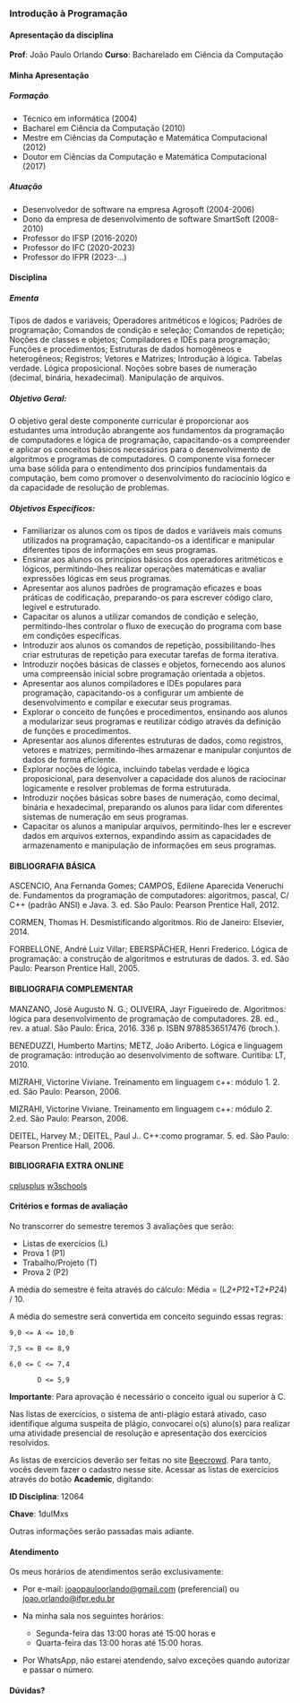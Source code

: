 ### Introdução à Programação

#### Apresentação da disciplina

**Prof**: João Paulo Orlando
**Curso**: Bacharelado em Ciência da Computação

#### Minha Apresentação

##### Formação
* Técnico em informática (2004)
* Bacharel em Ciência da Computação (2010)
* Mestre em Ciências da Computação e Matemática Computacional (2012)
* Doutor em Ciências da Computação e Matemática Computacional (2017)

##### Atuação

* Desenvolvedor de software na empresa Agrosoft (2004-2006)
* Dono da empresa de desenvolvimento de software SmartSoft (2008-2010)
* Professor do IFSP (2016-2020)
* Professor do IFC (2020-2023)
* Professor do IFPR (2023-...)

#### Disciplina
##### Ementa
Tipos de dados e variáveis; Operadores aritméticos e lógicos; Padrões de programação;
Comandos de condição e seleção; Comandos de repetição; Noções de classes e objetos;
Compiladores e IDEs para programação; Funções e procedimentos; Estruturas de dados
homogêneos e heterogêneos; Registros; Vetores e Matrizes; Introdução à lógica. Tabelas
verdade. Lógica proposicional. Noções sobre bases de numeração (decimal, binária,
hexadecimal). Manipulação de arquivos.

##### Objetivo Geral:
O objetivo geral deste componente curricular é proporcionar aos estudantes uma introdução abrangente aos fundamentos da programação de computadores e lógica de programação, capacitando-os a compreender e aplicar os conceitos básicos necessários para o desenvolvimento de algoritmos e programas de computadores. O componente visa fornecer uma base sólida para o entendimento dos princípios fundamentais da computação, bem como promover o desenvolvimento do raciocínio lógico e da capacidade de resolução de problemas.

##### Objetivos Específicos:
* Familiarizar os alunos com os tipos de dados e variáveis mais comuns utilizados na programação, capacitando-os a identificar e manipular diferentes tipos de informações em seus programas.
* Ensinar aos alunos os princípios básicos dos operadores aritméticos e lógicos, permitindo-lhes realizar operações matemáticas e avaliar expressões lógicas em seus programas.
* Apresentar aos alunos padrões de programação eficazes e boas práticas de codificação, preparando-os para escrever código claro, legível e estruturado.
* Capacitar os alunos a utilizar comandos de condição e seleção, permitindo-lhes controlar o fluxo de execução do programa com base em condições específicas.
* Introduzir aos alunos os comandos de repetição, possibilitando-lhes criar estruturas de repetição para executar tarefas de forma iterativa.
* Introduzir noções básicas de classes e objetos, fornecendo aos alunos uma compreensão inicial sobre programação orientada a objetos.
* Apresentar aos alunos compiladores e IDEs populares para programação, capacitando-os a configurar um ambiente de desenvolvimento e compilar e executar seus programas.
* Explorar o conceito de funções e procedimentos, ensinando aos alunos a modularizar seus programas e reutilizar código através da definição de funções e procedimentos.
* Apresentar aos alunos diferentes estruturas de dados, como registros, vetores e matrizes, permitindo-lhes armazenar e manipular conjuntos de dados de forma eficiente.
* Explorar noções de lógica, incluindo tabelas verdade e lógica proposicional, para desenvolver a capacidade dos alunos de raciocinar logicamente e resolver problemas de forma estruturada.
* Introduzir noções básicas sobre bases de numeração, como decimal, binária e hexadecimal, preparando os alunos para lidar com diferentes sistemas de numeração em seus programas.
* Capacitar os alunos a manipular arquivos, permitindo-lhes ler e escrever dados em arquivos externos, expandindo assim as capacidades de armazenamento e manipulação de informações em seus programas.

#### BIBLIOGRAFIA BÁSICA
ASCENCIO, Ana Fernanda Gomes; CAMPOS, Edilene Aparecida Veneruchi de. Fundamentos da programação de computadores: algoritmos, pascal, C/ C++ (padrão ANSI) e Java. 3. ed. São Paulo: Pearson Prentice Hall, 2012.

CORMEN, Thomas H. Desmistificando algoritmos. Rio de Janeiro: Elsevier, 2014.

FORBELLONE, André Luiz Villar; EBERSPÄCHER, Henri Frederico. Lógica de programação: a construção de algoritmos e estruturas de dados. 3. ed. São Paulo: Pearson Prentice Hall, 2005.

#### BIBLIOGRAFIA COMPLEMENTAR
MANZANO, José Augusto N. G.; OLIVEIRA, Jayr Figueiredo de. Algoritmos: lógica para desenvolvimento de programação de computadores. 28. ed., rev. a atual. São Paulo: Érica, 2016.
336 p. ISBN 9788536517476 (broch.).

BENEDUZZI, Humberto Martins; METZ, João Ariberto. Lógica e linguagem de programação: introdução ao desenvolvimento de software. Curitiba: LT, 2010.

MIZRAHI, Victorine Viviane. Treinamento em linguagem c++: módulo 1. 2. ed. São Paulo: Pearson, 2006.

MIZRAHI, Victorine Viviane. Treinamento em linguagem c++: módulo 2. 2.ed. São Paulo: Pearson, 2006.

DEITEL, Harvey M.; DEITEL, Paul J.. C++:como programar. 5. ed. São Paulo: Pearson Prentice Hall, 2006.

#### BIBLIOGRAFIA EXTRA ONLINE

[cplusplus](https://cplusplus.com/doc/tutorial/)
[w3schools](https://www.w3schools.com/cpp/default.asp)



#### Critérios e formas de avaliação

No transcorrer do semestre teremos 3 avaliações que serão:

* Listas de exercícios (L)
* Prova 1 (P1)
* Trabalho/Projeto (T)
* Prova 2 (P2)

A média do semestre é feita através do cálculo: Média = (L*2+P1*2+T*2+P2*4) / 10.

A média do semestre será convertida em conceito seguindo essas regras:
```
9,0 <= A <= 10,0

7,5 <= B <= 8,9

6,0 <= C <= 7,4

       D <= 5,9
```

**Importante**: Para aprovação é necessário o conceito igual ou superior à C.

Nas listas de exercícios, o sistema de anti-plágio estará ativado, caso identifique alguma suspeita de plágio, convocarei o(s) aluno(s) para realizar uma atividade presencial de resolução e apresentação dos exercícios resolvidos.

As listas de exercícios deverão ser feitas no site [Beecrowd](https://www.beecrowd.com.br/judge/pt/login). Para tanto, vocês devem fazer o cadastro nesse site. Acessar as listas de exercícios através do botão **Academic**, digitando:

**ID Disciplina**: 12064

**Chave**: 1duIMxs

Outras informações serão passadas mais adiante.

#### Atendimento
Os meus horários de atendimentos serão exclusivamente:

* Por e-mail: joaopauloorlando@gmail.com (preferencial) ou joao.orlando@ifpr.edu.br

* Na minha sala nos seguintes horários:
    * Segunda-feira das 13:00 horas até 15:00 horas e
    * Quarta-feira das 13:00 horas até 15:00 horas.

* Por WhatsApp, não estarei atendendo, salvo exceções quando autorizar e passar o número.

#### Dúvidas?